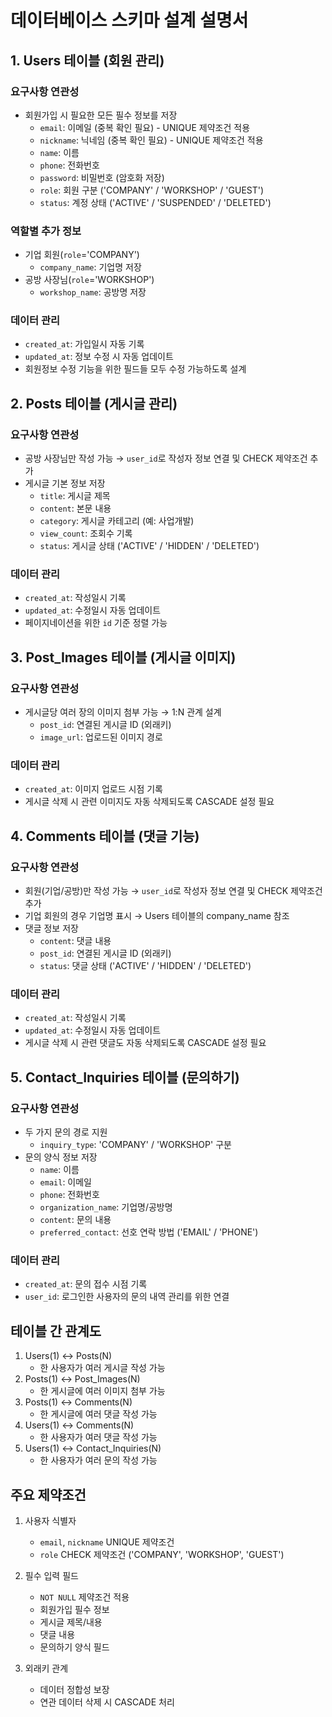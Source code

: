 # 데이터베이스 스키마 설계 설명서

## 1. Users 테이블 (회원 관리)

### 요구사항 연관성
- 회원가입 시 필요한 모든 필수 정보를 저장
  - `email`: 이메일 (중복 확인 필요) - UNIQUE 제약조건 적용
  - `nickname`: 닉네임 (중복 확인 필요) - UNIQUE 제약조건 적용
  - `name`: 이름
  - `phone`: 전화번호
  - `password`: 비밀번호 (암호화 저장)
  - `role`: 회원 구분 ('COMPANY' / 'WORKSHOP' / 'GUEST')
  - `status`: 계정 상태 ('ACTIVE' / 'SUSPENDED' / 'DELETED')

### 역할별 추가 정보
- 기업 회원(`role`='COMPANY')
  - `company_name`: 기업명 저장
- 공방 사장님(`role`='WORKSHOP')
  - `workshop_name`: 공방명 저장

### 데이터 관리
- `created_at`: 가입일시 자동 기록
- `updated_at`: 정보 수정 시 자동 업데이트
- 회원정보 수정 기능을 위한 필드들 모두 수정 가능하도록 설계

## 2. Posts 테이블 (게시글 관리)

### 요구사항 연관성
- 공방 사장님만 작성 가능 → `user_id`로 작성자 정보 연결 및 CHECK 제약조건 추가
- 게시글 기본 정보 저장
  - `title`: 게시글 제목
  - `content`: 본문 내용
  - `category`: 게시글 카테고리 (예: 사업개발)
  - `view_count`: 조회수 기록
  - `status`: 게시글 상태 ('ACTIVE' / 'HIDDEN' / 'DELETED')

### 데이터 관리
- `created_at`: 작성일시 기록
- `updated_at`: 수정일시 자동 업데이트
- 페이지네이션을 위한 `id` 기준 정렬 가능

## 3. Post_Images 테이블 (게시글 이미지)

### 요구사항 연관성
- 게시글당 여러 장의 이미지 첨부 가능 → 1:N 관계 설계
  - `post_id`: 연결된 게시글 ID (외래키)
  - `image_url`: 업로드된 이미지 경로

### 데이터 관리
- `created_at`: 이미지 업로드 시점 기록
- 게시글 삭제 시 관련 이미지도 자동 삭제되도록 CASCADE 설정 필요

## 4. Comments 테이블 (댓글 기능)

### 요구사항 연관성
- 회원(기업/공방)만 작성 가능 → `user_id`로 작성자 정보 연결 및 CHECK 제약조건 추가
- 기업 회원의 경우 기업명 표시 → Users 테이블의 company_name 참조
- 댓글 정보 저장
  - `content`: 댓글 내용
  - `post_id`: 연결된 게시글 ID (외래키)
  - `status`: 댓글 상태 ('ACTIVE' / 'HIDDEN' / 'DELETED')

### 데이터 관리
- `created_at`: 작성일시 기록
- `updated_at`: 수정일시 자동 업데이트
- 게시글 삭제 시 관련 댓글도 자동 삭제되도록 CASCADE 설정 필요

## 5. Contact_Inquiries 테이블 (문의하기)

### 요구사항 연관성
- 두 가지 문의 경로 지원
  - `inquiry_type`: 'COMPANY' / 'WORKSHOP' 구분
- 문의 양식 정보 저장
  - `name`: 이름
  - `email`: 이메일
  - `phone`: 전화번호
  - `organization_name`: 기업명/공방명
  - `content`: 문의 내용
  - `preferred_contact`: 선호 연락 방법 ('EMAIL' / 'PHONE')

### 데이터 관리
- `created_at`: 문의 접수 시점 기록
- `user_id`: 로그인한 사용자의 문의 내역 관리를 위한 연결

## 테이블 간 관계도

1. Users(1) ↔ Posts(N)
   - 한 사용자가 여러 게시글 작성 가능
2. Posts(1) ↔ Post_Images(N)
   - 한 게시글에 여러 이미지 첨부 가능
3. Posts(1) ↔ Comments(N)
   - 한 게시글에 여러 댓글 작성 가능
4. Users(1) ↔ Comments(N)
   - 한 사용자가 여러 댓글 작성 가능
5. Users(1) ↔ Contact_Inquiries(N)
   - 한 사용자가 여러 문의 작성 가능

## 주요 제약조건

1. 사용자 식별자
   - `email`, `nickname` UNIQUE 제약조건
   - `role` CHECK 제약조건 ('COMPANY', 'WORKSHOP', 'GUEST')

2. 필수 입력 필드
   - `NOT NULL` 제약조건 적용
   - 회원가입 필수 정보
   - 게시글 제목/내용
   - 댓글 내용
   - 문의하기 양식 필드

3. 외래키 관계
   - 데이터 정합성 보장
   - 연관 데이터 삭제 시 CASCADE 처리
